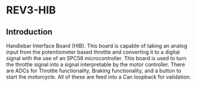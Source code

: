 # REV3-HIB

## Introduction

Handlebar Interface Board (HIB). This board is capable of taking an analog input from the potentiometer based throttle and converting it to a digital signal with the use of an SPC58 microcontroller. This board is used to turn the throttle signal into a signal interpretable by the motor controller. There are ADCs for Throttle functionality, Braking functionality, and a button to start the motorcycle. All of these are feed into a Can loopback for validation. 